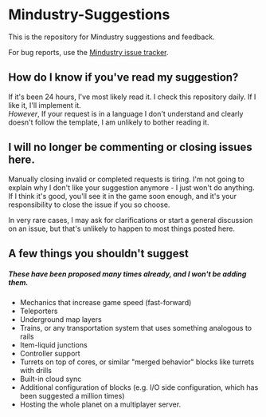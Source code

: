 # Mindustry-Suggestions
This is the repository for Mindustry suggestions and feedback.

For bug reports, use the [Mindustry issue tracker](https://github.com/Anuken/Mindustry/issues/new/choose).

## How do I know if you've read my suggestion?

If it's been 24 hours, I've most likely read it. I check this repository daily. If I like it, I'll implement it.  
*However*, If your request is in a language I don't understand and clearly doesn't follow the template, I am unlikely to bother reading it.

## I will no longer be commenting or closing issues here.

Manually closing invalid or completed requests is tiring. I'm not going to explain why I don't like your suggestion anymore - I just won't do anything. If I think it's good, you'll see it in the game soon enough, and it's your responsibility to close the issue if you so choose.  

In very rare cases, I may ask for clarifications or start a general discussion on an issue, but that's unlikely to happen to most things posted here.

## A few things you shouldn't suggest
##### These have been proposed many times already, and I won't be adding them.

- Mechanics that increase game speed (fast-forward)
- Teleporters
- Underground map layers
- Trains, or any transportation system that uses something analogous to rails
- Item-liquid junctions
- Controller support
- Turrets on top of cores, or similar "merged behavior" blocks like turrets with drills
- Built-in cloud sync
- Additional configuration of blocks (e.g. I/O side configuration, which has been suggested a million times)
- Hosting the whole planet on a multiplayer server.
